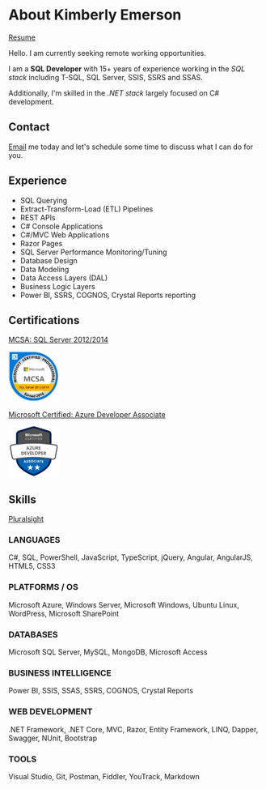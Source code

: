 # About Kimberly Emerson

[Resume](resume_emerson_kimberly.pdf)

Hello. I am currently seeking remote working opportunities.

I am a **SQL Developer** with 15+ years of experience working in the *SQL stack* including T-SQL, SQL Server, SSIS, SSRS and SSAS.

Additionally, I'm skilled in the *.NET stack* largely focused on C# development.

## Contact

[Email](mailto:kdemerson@outlook.com) me today and let's schedule some time to discuss what I can do for you. 

## Experience

- SQL Querying
- Extract-Transform-Load (ETL) Pipelines
- REST APIs
- C# Console Applications
- C#/MVC Web Applications
- Razor Pages
- SQL Server Performance Monitoring/Tuning
- Database Design
- Data Modeling
- Data Access Layers (DAL)
- Business Logic Layers
- Power BI, SSRS, COGNOS, Crystal Reports reporting

## Certifications

[MCSA: SQL Server 2012/2014](https://www.youracclaim.com/badges/bd03f281-d07c-435f-8169-894f1026ed80)

<a href="https://www.youracclaim.com/badges/bd03f281-d07c-435f-8169-894f1026ed80"><img src="https://github.com/kimberly-emerson/Documents/blob/master/sql.png" width=100px /></a>

[Microsoft Certified: Azure Developer Associate](https://www.youracclaim.com/badges/c102a797-cd4a-418c-b4a8-a2b3eaf91fe6)

<a href="https://www.youracclaim.com/badges/c102a797-cd4a-418c-b4a8-a2b3eaf91fe6"><img src="https://github.com/kimberly-emerson/Documents/blob/master/azure.png" width=100px /></a>

## Skills

[Pluralsight](https://app.pluralsight.com/profile/kimberly-emerson)

### LANGUAGES
C#, SQL, PowerShell, JavaScript, TypeScript, jQuery, Angular, AngularJS, HTML5, CSS3

### PLATFORMS / OS
Microsoft Azure, Windows Server, Microsoft Windows, Ubuntu Linux, WordPress, Microsoft SharePoint

### DATABASES
Microsoft SQL Server, MySQL, MongoDB, Microsoft Access

### BUSINESS INTELLIGENCE
Power BI, SSIS, SSAS, SSRS, COGNOS, Crystal Reports

### WEB DEVELOPMENT
.NET Framework, .NET Core, MVC, Razor, Entity Framework, LINQ, Dapper, Swagger, NUnit, Bootstrap

### TOOLS
Visual Studio, Git, Postman, Fiddler, YouTrack, Markdown
